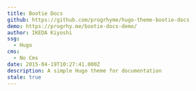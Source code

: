 ```yaml
---
title: Bootie Docs
github: https://github.com/progrhyme/hugo-theme-bootie-docs
demo: https://progrhy.me/bootie-docs-demo/
author: IKEDA Kiyoshi
ssg:
  - Hugo
cms:
  - No Cms
date: 2015-04-19T10:27:41.000Z
description: A simple Hugo theme for documentation
stale: true
---
```

